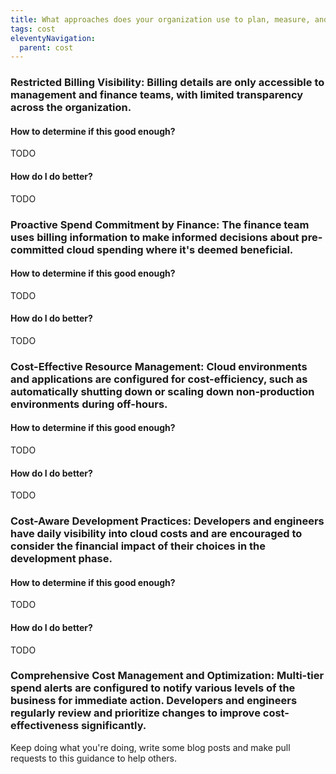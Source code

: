 ```yaml
---
title: What approaches does your organization use to plan, measure, and optimize cloud spending?
tags: cost
eleventyNavigation:
  parent: cost
---
```


### **Restricted Billing Visibility:** Billing details are only accessible to management and finance teams, with limited transparency across the organization.

#### How to determine if this good enough?

TODO

#### How do I do better?

TODO

### **Proactive Spend Commitment by Finance:** The finance team uses billing information to make informed decisions about pre-committed cloud spending where it's deemed beneficial.

#### How to determine if this good enough?

TODO

#### How do I do better?

TODO

### **Cost-Effective Resource Management:** Cloud environments and applications are configured for cost-efficiency, such as automatically shutting down or scaling down non-production environments during off-hours.

#### How to determine if this good enough?

TODO

#### How do I do better?

TODO

### **Cost-Aware Development Practices:** Developers and engineers have daily visibility into cloud costs and are encouraged to consider the financial impact of their choices in the development phase.

#### How to determine if this good enough?

TODO

#### How do I do better?

TODO

### **Comprehensive Cost Management and Optimization:** Multi-tier spend alerts are configured to notify various levels of the business for immediate action. Developers and engineers regularly review and prioritize changes to improve cost-effectiveness significantly.

Keep doing what you're doing, write some blog posts and make pull requests to this guidance to help others.
